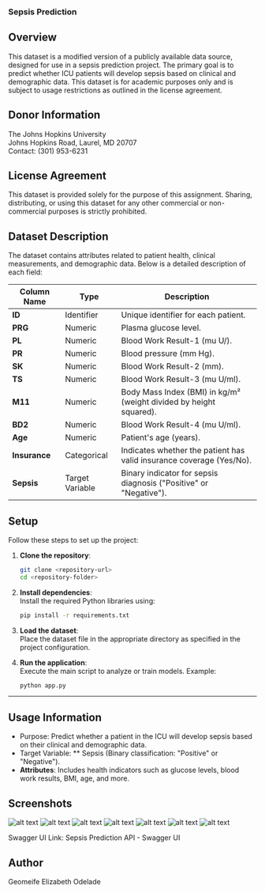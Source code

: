 ### Sepsis Prediction 

## Overview  
This dataset is a modified version of a publicly available data source, designed for use in a sepsis prediction project. The primary goal is to predict whether ICU patients will develop sepsis based on clinical and demographic data. This dataset is for academic purposes only and is subject to usage restrictions as outlined in the license agreement.



## Donor Information
The Johns Hopkins University  
Johns Hopkins Road, Laurel, MD 20707  
Contact: (301) 953-6231  


## License Agreement 
This dataset is provided solely for the purpose of this assignment. Sharing, distributing, or using this dataset for any other commercial or non-commercial purposes is strictly prohibited.


## Dataset Description

The dataset contains attributes related to patient health, clinical measurements, and demographic data. Below is a detailed description of each field:

| Column Name |           Type       |        Description                                                                |
|------------------|----------------|---------------------------------------------------------------------------------|
| **ID**          | Identifier     | Unique identifier for each patient.                                            |
| **PRG**         | Numeric        | Plasma glucose level.                                                          |
| **PL**          | Numeric        | Blood Work Result-1 (mu U/).                                                   |
| **PR**          | Numeric        | Blood pressure (mm Hg).                                                        |
| **SK**          | Numeric        | Blood Work Result-2 (mm).                                                      |
| **TS**          | Numeric        | Blood Work Result-3 (mu U/ml).                                                 |
| **M11**         | Numeric        | Body Mass Index (BMI) in kg/m² (weight divided by height squared).             |
| **BD2**         | Numeric        | Blood Work Result-4 (mu U/ml).                                                 |
| **Age**         | Numeric        | Patient's age (years).                                                         |
| **Insurance**   | Categorical    | Indicates whether the patient has valid insurance coverage (Yes/No).           |
| **Sepsis**      | Target Variable| Binary indicator for sepsis diagnosis ("Positive" or "Negative").              |



## **Setup**  
Follow these steps to set up the project:

1. **Clone the repository**:  
   ```bash
   git clone <repository-url>
   cd <repository-folder>
   ```

2. **Install dependencies**:  
   Install the required Python libraries using:  
   ```bash
   pip install -r requirements.txt
   ```

3. **Load the dataset**:  
   Place the dataset file in the appropriate directory as specified in the project configuration.

4. **Run the application**:  
   Execute the main script to analyze or train models. Example:  
   ```bash
   python app.py
   ```

---

## Usage Information
- Purpose: Predict whether a patient in the ICU will develop sepsis based on their clinical and demographic data.  
- Target Variable: ** Sepsis (Binary classification: "Positive" or "Negative").  
- **Attributes**: Includes health indicators such as glucose levels, blood work results, BMI, age, and more.  



## Screenshots 

![alt text](app1.png)
![alt text](app2.png) 
![alt text](app3.png) 
![alt text](app4.png)
![alt text](app5.png) 
![alt text](app6.png) 
![alt text](app7.png)

Swagger UI Link: Sepsis Prediction API - Swagger UI


## Author
Geomeife Elizabeth Odelade


 

